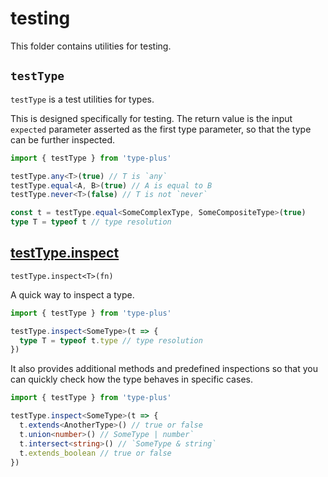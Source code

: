 # testing

This folder contains utilities for testing.

## `testType`

`testType` is a test utilities for types.

This is designed specifically for testing.
The return value is the input `expected` parameter asserted as the first type parameter,
so that the type can be further inspected.

```ts
import { testType } from 'type-plus'

testType.any<T>(true) // T is `any`
testType.equal<A, B>(true) // A is equal to B
testType.never<T>(false) // T is not `never`

const t = testType.equal<SomeComplexType, SomeCompositeType>(true)
type T = typeof t // type resolution
```

## [testType.inspect](./test_type.ts)

`testType.inspect<T>(fn)`

A quick way to inspect a type.

```ts
import { testType } from 'type-plus'

testType.inspect<SomeType>(t => {
  type T = typeof t.type // type resolution
})
```

It also provides additional methods and predefined inspections so that you can quickly check how the type behaves in specific cases.

```ts
import { testType } from 'type-plus'

testType.inspect<SomeType>(t => {
  t.extends<AnotherType>() // true or false
  t.union<number>() // SomeType | number`
  t.intersect<string>() // `SomeType & string`
  t.extends_boolean // true or false
})
```
